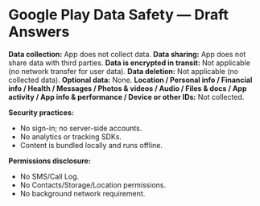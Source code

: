 # Google Play Data Safety — Draft Answers

**Data collection:** App does not collect data.
**Data sharing:** App does not share data with third parties.
**Data is encrypted in transit:** Not applicable (no network transfer for user data).
**Data deletion:** Not applicable (no collected data).
**Optional data:** None.
**Location / Personal info / Financial info / Health / Messages / Photos & videos / Audio / Files & docs / App activity / App info & performance / Device or other IDs:** Not collected.

**Security practices:**
- No sign-in; no server-side accounts.
- No analytics or tracking SDKs.
- Content is bundled locally and runs offline.

**Permissions disclosure:**
- No SMS/Call Log.
- No Contacts/Storage/Location permissions.
- No background network requirement.